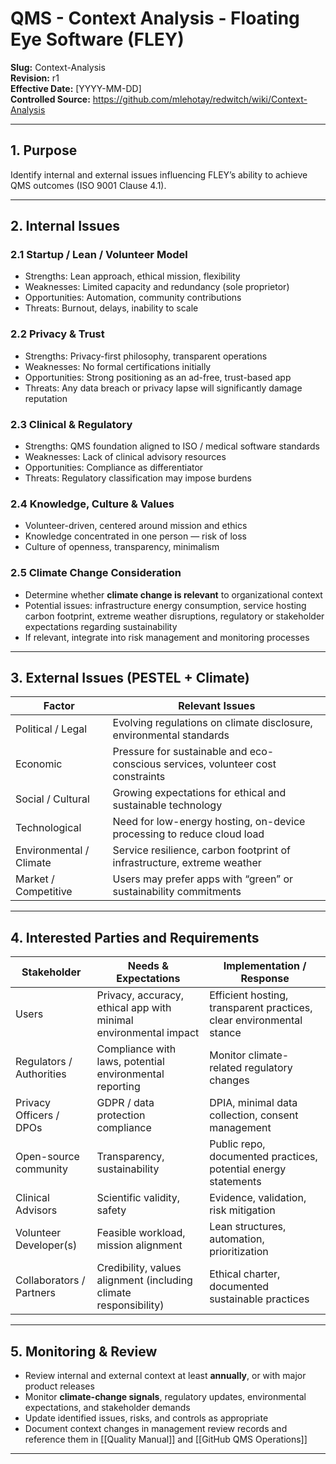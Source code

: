 # **QMS - Context Analysis - Floating Eye Software (FLEY)**

**Slug:** Context-Analysis  
**Revision:** r1  
**Effective Date:** [YYYY-MM-DD]  
**Controlled Source:** https://github.com/mlehotay/redwitch/wiki/Context-Analysis  

---

## **1. Purpose**

Identify internal and external issues influencing FLEY’s ability to achieve QMS outcomes (ISO 9001 Clause 4.1).

---

## **2. Internal Issues**

### **2.1 Startup / Lean / Volunteer Model**

* Strengths: Lean approach, ethical mission, flexibility
* Weaknesses: Limited capacity and redundancy (sole proprietor)
* Opportunities: Automation, community contributions
* Threats: Burnout, delays, inability to scale

### **2.2 Privacy & Trust**

* Strengths: Privacy-first philosophy, transparent operations
* Weaknesses: No formal certifications initially
* Opportunities: Strong positioning as an ad-free, trust-based app
* Threats: Any data breach or privacy lapse will significantly damage reputation

### **2.3 Clinical & Regulatory**

* Strengths: QMS foundation aligned to ISO / medical software standards
* Weaknesses: Lack of clinical advisory resources
* Opportunities: Compliance as differentiator
* Threats: Regulatory classification may impose burdens

### **2.4 Knowledge, Culture & Values**

* Volunteer-driven, centered around mission and ethics
* Knowledge concentrated in one person — risk of loss
* Culture of openness, transparency, minimalism

### **2.5 Climate Change Consideration**

* Determine whether **climate change is relevant** to organizational context
* Potential issues: infrastructure energy consumption, service hosting carbon footprint, extreme weather disruptions, regulatory or stakeholder expectations regarding sustainability
* If relevant, integrate into risk management and monitoring processes

---

## **3. External Issues (PESTEL + Climate)**

| Factor                  | Relevant Issues                                                                 |
| ----------------------- | ------------------------------------------------------------------------------- |
| Political / Legal       | Evolving regulations on climate disclosure, environmental standards             |
| Economic                | Pressure for sustainable and eco-conscious services, volunteer cost constraints |
| Social / Cultural       | Growing expectations for ethical and sustainable technology                     |
| Technological           | Need for low-energy hosting, on-device processing to reduce cloud load          |
| Environmental / Climate | Service resilience, carbon footprint of infrastructure, extreme weather         |
| Market / Competitive    | Users may prefer apps with “green” or sustainability commitments                |

---

## **4. Interested Parties and Requirements**

| Stakeholder              | Needs & Expectations                                             | Implementation / Response                                            |
| ------------------------ | ---------------------------------------------------------------- | -------------------------------------------------------------------- |
| Users                    | Privacy, accuracy, ethical app with minimal environmental impact | Efficient hosting, transparent practices, clear environmental stance |
| Regulators / Authorities | Compliance with laws, potential environmental reporting          | Monitor climate-related regulatory changes                           |
| Privacy Officers / DPOs  | GDPR / data protection compliance                                | DPIA, minimal data collection, consent management                    |
| Open-source community    | Transparency, sustainability                                     | Public repo, documented practices, potential energy statements       |
| Clinical Advisors        | Scientific validity, safety                                      | Evidence, validation, risk mitigation                                |
| Volunteer Developer(s)   | Feasible workload, mission alignment                             | Lean structures, automation, prioritization                          |
| Collaborators / Partners | Credibility, values alignment (including climate responsibility) | Ethical charter, documented sustainable practices                    |

---

## **5. Monitoring & Review**

* Review internal and external context at least **annually**, or with major product releases
* Monitor **climate-change signals**, regulatory updates, environmental expectations, and stakeholder demands
* Update identified issues, risks, and controls as appropriate
* Document context changes in management review records and reference them in [[Quality Manual]] and [[GitHub QMS Operations]]

---
